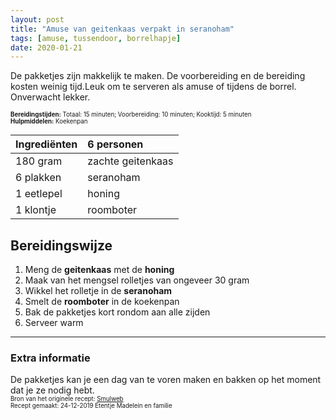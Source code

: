 ```yaml
---
layout: post
title: "Amuse van geitenkaas verpakt in seranoham"
tags: [amuse, tussendoor, borrelhapje]
date: 2020-01-21
---
```


De pakketjes zijn makkelijk te maken. De voorbereiding en de bereiding kosten weinig tijd.Leuk om te serveren als amuse of tijdens de borrel. Onverwacht lekker.

<sub><sup>
**Bereidingstijden:** Totaal: 15 minuten; Voorbereiding: 10 minuten; Kooktijd: 5 minuten  
**Hulpmiddelen:** Koekenpan
</sup></sub>

| Ingrediënten | 6 personen        |
|:------------ |:----------------- |
| 180 gram     | zachte geitenkaas |
| 6 plakken    | seranoham         |
| 1 eetlepel   | honing            |
| 1 klontje    | roomboter         |

## Bereidingswijze
1. Meng de **geitenkaas** met de **honing**
2. Maak van het mengsel rolletjes van ongeveer 30 gram
3. Wikkel het rolletje in de **seranoham**
4. Smelt de **roomboter** in de koekenpan
5. Bak de pakketjes kort rondom aan alle zijden
6. Serveer warm

-----------------------------------------------------------------------
### Extra informatie  
De pakketjes kan je een dag van te voren maken en bakken op het moment dat je ze nodig hebt.  
<sub><sup>
Bron van het originele recept: [Smulweb](https://www.smulweb.nl/recepten/1104763/Amuse-van-geitenkaas-verpakt-in-serranoham)  
Recept gemaakt: 24-12-2019 Etentje Madelein en familie
</sup></sub>
